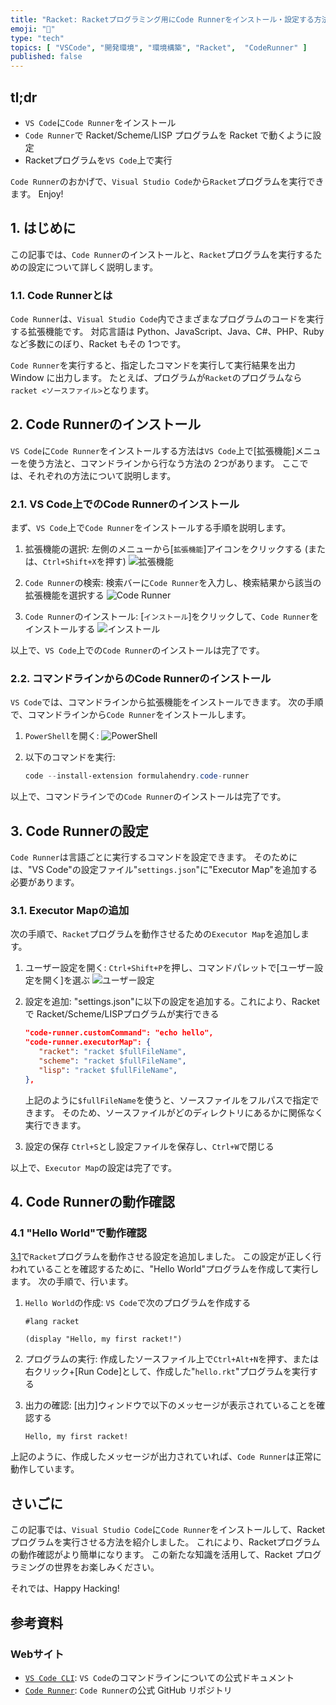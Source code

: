 ```yaml
---
title: "Racket: Racketプログラミング用にCode Runnerをインストール・設定する方法"
emoji: "🎾"
type: "tech"
topics: [ "VSCode", "開発環境", "環境構築", "Racket",  "CodeRunner" ]
published: false
---
```


## tl;dr

- `VS Code`に`Code Runner`をインストール
- `Code Runner`で Racket/Scheme/LISP プログラムを Racket で動くように設定
- Racketプログラムを`VS Code`上で実行

`Code Runner`のおかげで、`Visual Studio Code`から`Racket`プログラムを実行できます。
Enjoy!

## 1. はじめに

この記事では、`Code Runner`のインストールと、`Racket`プログラムを実行するための設定について詳しく説明します。

### 1.1. Code Runnerとは

`Code Runner`は、`Visual Studio Code`内でさまざまなプログラムのコードを実行する拡張機能です。
対応言語は Python、JavaScript、Java、C#、PHP、Ruby など多数にのぼり、Racket もその 1つです。

`Code Runner`を実行すると、指定したコマンドを実行して実行結果を出力 Window に出力します。
たとえば、プログラムが`Racket`のプログラムなら`racket <ソースファイル>`となります。

## 2. Code Runnerのインストール

`VS Code`に`Code Runner`をインストールする方法は`VS Code`上で\[拡張機能\]メニューを使う方法と、コマンドラインから行なう方法の 2つがあります。
ここでは、それぞれの方法について説明します。

### 2.1. VS Code上でのCode Runnerのインストール

まず、`VS Code`上で`Code Runner`をインストールする手順を説明します。

1. 拡張機能の選択:
   左側のメニューから\[`拡張機能`\]アイコンをクリックする (または、`Ctrl+Shift+X`を押す)
   ![拡張機能](https://i.imgur.com/4JIrBTs.png)

2. `Code Runner`の検索:
   検索バーに`Code Runner`を入力し、検索結果から該当の拡張機能を選択する
   ![Code Runner](https://i.imgur.com/bdYaeL0.png)

3. `Code Runner`のインストール:
  \[`インストール`\]をクリックして、`Code Runner`をインストールする
  ![インストール](https://i.imgur.com/uWyBHCe.png)

以上で、`VS Code`上での`Code Runner`のインストールは完了です。

### 2.2. コマンドラインからのCode Runnerのインストール

`VS Code`では、コマンドラインから拡張機能をインストールできます。
次の手順で、コマンドラインから`Code Runner`をインストールします。

1. `PowerShell`を開く:
   ![PowerShell](https://i.imgur.com/2YbB7lj.png)

2. 以下のコマンドを実行:

   ```powershell
   code --install-extension formulahendry.code-runner
   ```

以上で、コマンドラインでの`Code Runner`のインストールは完了です。

## 3. Code Runnerの設定

`Code Runner`は言語ごとに実行するコマンドを設定できます。
そのためには、"VS Code"の設定ファイル"`settings.json`"に"Executor Map"を追加する必要があります。

### 3.1. Executor Mapの追加

次の手順で、`Racket`プログラムを動作させるための`Executor Map`を追加します。

1. ユーザー設定を開く:
   `Ctrl+Shift+P`を押し、コマンドパレットで\[ユーザー設定を開く\]を選ぶ
   ![ユーザー設定](https://i.imgur.com/y94dSHr.png)

2. 設定を追加:
   "settings.json"に以下の設定を追加する。これにより、Racket で Racket/Scheme/LISPプログラムが実行できる

   ```json : settings.json
   "code-runner.customCommand": "echo hello",
   "code-runner.executorMap": {
      "racket": "racket $fullFileName",
      "scheme": "racket $fullFileName",
      "lisp": "racket $fullFileName",
   },
   ```

   上記のように`$fullFileName`を使うと、ソースファイルをフルパスで指定できます。
   そのため、ソースファイルがどのディレクトリにあるかに関係なく実行できます。

3. 設定の保存
   `Ctrl+S`とし設定ファイルを保存し、`Ctrl+W`で閉じる

以上で、`Executor Map`の設定は完了です。

## 4. Code Runnerの動作確認

### 4.1 "Hello World"で動作確認

[3.1](#31-executor-mapの追加)で`Racket`プログラムを動作させる設定を追加しました。
この設定が正しく行われていることを確認するために、"Hello World"プログラムを作成して実行します。
次の手順で、行います。

1. `Hello World`の作成:
   `VS Code`で次のプログラムを作成する

   ```racket: hello.rkt
   #lang racket

   (display "Hello, my first racket!")
   ```

2. プログラムの実行:
   作成したソースファイル上で`Ctrl+Alt+N`を押す、または右クリック+\[Run Code\]として、作成した"`hello.rkt`"プログラムを実行する

3. 出力の確認:
   \[出力\]ウィンドウで以下のメッセージが表示されていることを確認する

   ```output
   Hello, my first racket!
   ```

上記のように、作成したメッセージが出力されていれば、`Code Runner`は正常に動作しています。

## さいごに

この記事では、`Visual Studio Code`に`Code Runner`をインストールして、Racketプログラムを実行させる方法を紹介しました。
これにより、Racketプログラムの動作確認がより簡単になります。
この新たな知識を活用して、Racket プログラミングの世界をお楽しみください。

それでは、Happy Hacking!

## 参考資料

### Webサイト

- [`VS Code CLI`](https://code.visualstudio.com/docs/editor/command-line): `VS Code`のコマンドラインについての公式ドキュメント
- [`Code Runner`](https://github.com/formulahendry/vscode-code-runner): `Code Runner`の公式 GitHub リポジトリ

